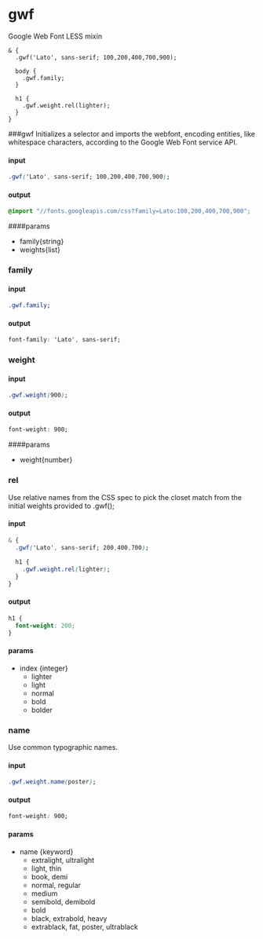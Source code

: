 gwf
===

Google Web Font LESS mixin

```less
& {
  .gwf('Lato', sans-serif; 100,200,400,700,900);
  
  body {
    .gwf.family;
  }
  
  h1 {
    .gwf.weight.rel(lighter);
  }
}
```

###gwf
Initializes a selector and imports the webfont, encoding entities, like whitespace characters, according to the Google Web Font service API.

#### input
```css
.gwf('Lato', sans-serif; 100,200,400,700,900);
```
#### output
```css
@import "//fonts.googleapis.com/css?family=Lato:100,200,400,700,900";
```
####params
- family{string}
- weights{list}

### family
#### input
```css
.gwf.family;
```
#### output
```css
font-family: 'Lato', sans-serif;
```

### weight
#### input
```css
.gwf.weight(900);
```
#### output
```css
font-weight: 900;
```
####params
- weight{number}

### rel
Use relative names from the CSS spec to pick the closet match from the initial weights provided to .gwf();

#### input
```css
& {
  .gwf('Lato', sans-serif; 200,400,700);
  
  h1 {
    .gwf.weight.rel(lighter);
  }
}
```
#### output
```css
h1 {
  font-weight: 200;
}
```
#### params
- index {integer}
  - lighter
  - light
  - normal
  - bold
  - bolder

### name
Use common typographic names.

#### input
```css
.gwf.weight.name(poster);
```
#### output
```css
font-weight: 900;
```
#### params
- name {keyword} 
  - extralight, ultralight
  - light, thin
  - book, demi
  - normal, regular
  - medium
  - semibold, demibold
  - bold
  - black, extrabold, heavy
  - extrablack, fat, poster, ultrablack
